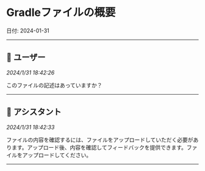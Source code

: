 # Gradleファイルの概要

日付: 2024-01-31

---

## 👤 ユーザー
*2024/1/31 18:42:26*

このファイルの記述はあっていますか？

---

## 🤖 アシスタント
*2024/1/31 18:42:33*

ファイルの内容を確認するには、ファイルをアップロードしていただく必要があります。アップロード後、内容を確認してフィードバックを提供できます。ファイルをアップロードしてください。

---

